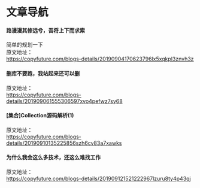 # 文章导航 

#### 路漫漫其修远兮，吾将上下而求索 
简单的规划一下  
原文地址：  
https://copyfuture.com/blogs-details/20190904170623796lx5xqkpl3znvh3z  
 

#### 删库不要跑，我站起来还可以删 
  
原文地址：  
https://copyfuture.com/blogs-details/201909061555306597xvo4pefwz7sy68   

#### [集合]Collection源码解析(1) 

原文地址：  
https://copyfuture.com/blogs-details/20190910135225856szh6cv83a7xawks


#### 为什么我会这么多技术，还这么难找工作

原文地址：  
https://copyfuture.com/blogs-details/201909121521222967lzuru8ty4p43qj  
